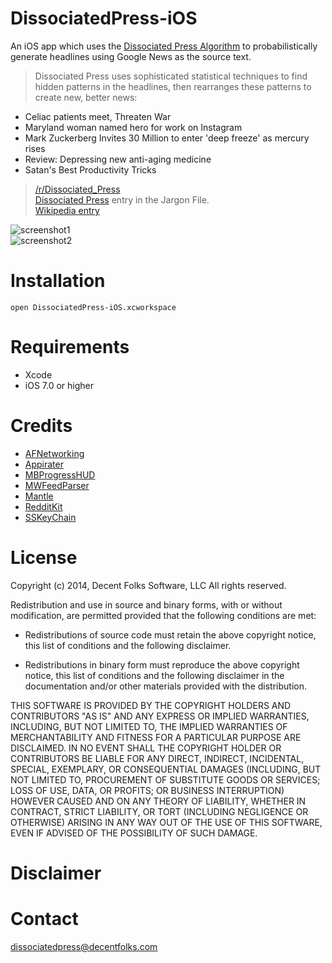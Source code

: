 DissociatedPress-iOS
====================

An iOS app which uses the [Dissociated Press Algorithm](http://www.catb.org/~esr/jargon/html/D/Dissociated-Press.html) to probabilistically generate headlines using Google News as the source text.  


>Dissociated Press uses sophisticated statistical techniques to find hidden patterns in the headlines, then rearranges these patterns to create new, better news:
* Celiac patients meet, Threaten War
* Maryland woman named hero for work on Instagram
* Mark Zuckerberg Invites 30 Million to enter 'deep freeze' as mercury rises
* Review: Depressing new anti-aging medicine
* Satan's Best Productivity Tricks

>[/r/Dissociated_Press](http://reddit.com/r/Dissociated_Press)  
[Dissociated Press](http://www.catb.org/~esr/jargon/html/D/Dissociated-Press.html) entry in the Jargon File.  
[Wikipedia entry](http://en.wikipedia.org/wiki/Dissociated_press)

![screenshot1](http://i.imgur.com/6WaVst6.png)  
![screenshot2](http://i.imgur.com/vLGrUC1.png)

Installation
====================
```
open DissociatedPress-iOS.xcworkspace
```

Requirements
====================
* Xcode
* iOS 7.0 or higher

Credits
====================
* [AFNetworking](https://github.com/AFNetworking/AFNetworking)
* [Appirater](https://github.com/arashpayan/appirater)
* [MBProgressHUD](https://github.com/jdg/MBProgressHUD)
* [MWFeedParser](https://github.com/mwaterfall/MWFeedParser)
* [Mantle](https://github.com/Mantle/Mantle)
* [RedditKit](https://github.com/samsymons/RedditKit)
* [SSKeyChain](https://github.com/soffes/sskeychain)


License
====================
Copyright (c) 2014, Decent Folks Software, LLC
All rights reserved.

Redistribution and use in source and binary forms, with or without
modification, are permitted provided that the following conditions are met:

* Redistributions of source code must retain the above copyright notice, this
  list of conditions and the following disclaimer.

* Redistributions in binary form must reproduce the above copyright notice,
  this list of conditions and the following disclaimer in the documentation
  and/or other materials provided with the distribution.

THIS SOFTWARE IS PROVIDED BY THE COPYRIGHT HOLDERS AND CONTRIBUTORS "AS IS"
AND ANY EXPRESS OR IMPLIED WARRANTIES, INCLUDING, BUT NOT LIMITED TO, THE
IMPLIED WARRANTIES OF MERCHANTABILITY AND FITNESS FOR A PARTICULAR PURPOSE ARE
DISCLAIMED. IN NO EVENT SHALL THE COPYRIGHT HOLDER OR CONTRIBUTORS BE LIABLE
FOR ANY DIRECT, INDIRECT, INCIDENTAL, SPECIAL, EXEMPLARY, OR CONSEQUENTIAL
DAMAGES (INCLUDING, BUT NOT LIMITED TO, PROCUREMENT OF SUBSTITUTE GOODS OR
SERVICES; LOSS OF USE, DATA, OR PROFITS; OR BUSINESS INTERRUPTION) HOWEVER
CAUSED AND ON ANY THEORY OF LIABILITY, WHETHER IN CONTRACT, STRICT LIABILITY,
OR TORT (INCLUDING NEGLIGENCE OR OTHERWISE) ARISING IN ANY WAY OUT OF THE USE
OF THIS SOFTWARE, EVEN IF ADVISED OF THE POSSIBILITY OF SUCH DAMAGE.

Disclaimer
====================

Contact
====================
dissociatedpress@decentfolks.com
